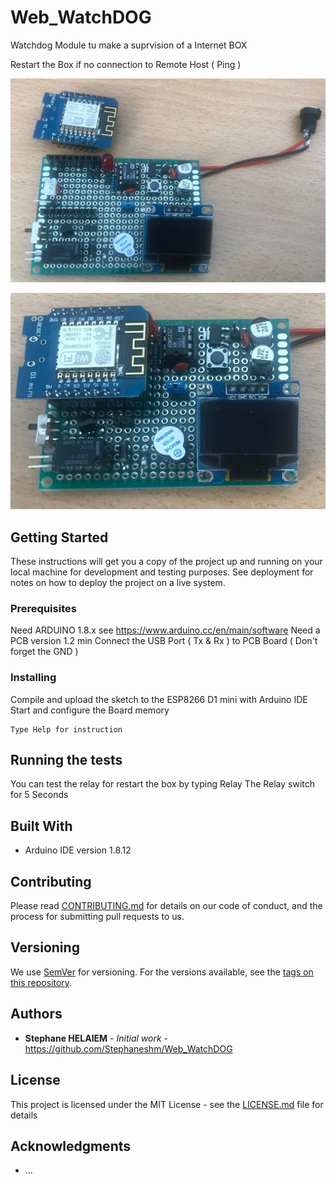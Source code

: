 # Web_WatchDOG

Watchdog Module tu make a suprvision of a Internet BOX

Restart the Box if no connection to Remote Host ( Ping )

![PCB Board](/image/pcb1.jpg)

![PCB Board](/image/pcb2.jpg)


## Getting Started

These instructions will get you a copy of the project up and running on your local machine for development and testing purposes. See deployment for notes on how to deploy the project on a live system.

### Prerequisites

Need ARDUINO 1.8.x see https://www.arduino.cc/en/main/software
Need a PCB version 1.2 min
Connect the USB Port ( Tx & Rx ) to PCB Board ( Don't forget the GND )

### Installing

Compile and upload the sketch to the ESP8266 D1 mini with Arduino IDE
Start and configure the Board memory

```
Type Help for instruction
```

## Running the tests

You can test the relay for restart the box by typing Relay
The Relay switch for 5 Seconds



## Built With

* Arduino IDE  version 1.8.12

## Contributing

Please read [CONTRIBUTING.md](https://github.com/Stephaneshm/Web_WatchDOG) for details on our code of conduct, and the process for submitting pull requests to us.

## Versioning

We use [SemVer](http://semver.org/) for versioning. For the versions available, see the [tags on this repository](https://github.com/Stephaneshm/Web_WatchDOG). 

## Authors

* **Stephane HELAIEM** - *Initial work* - https://github.com/Stephaneshm/Web_WatchDOG

## License

This project is licensed under the MIT License - see the [LICENSE.md](LICENSE.md) file for details

## Acknowledgments

* ...
